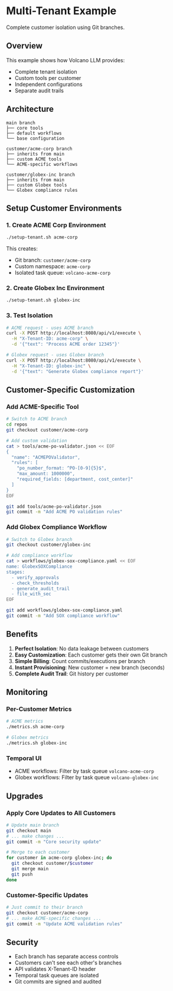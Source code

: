 # Multi-Tenant Example

Complete customer isolation using Git branches.

## Overview

This example shows how Volcano LLM provides:
- Complete tenant isolation
- Custom tools per customer
- Independent configurations
- Separate audit trails

## Architecture

```
main branch
├── core tools
├── default workflows
└── base configuration

customer/acme-corp branch
├── inherits from main
├── custom ACME tools
└── ACME-specific workflows

customer/globex-inc branch
├── inherits from main
├── custom Globex tools
└── Globex compliance rules
```

## Setup Customer Environments

### 1. Create ACME Corp Environment
```bash
./setup-tenant.sh acme-corp
```

This creates:
- Git branch: `customer/acme-corp`
- Custom namespace: `acme-corp`
- Isolated task queue: `volcano-acme-corp`

### 2. Create Globex Inc Environment
```bash
./setup-tenant.sh globex-inc
```

### 3. Test Isolation
```bash
# ACME request - uses ACME branch
curl -X POST http://localhost:8080/api/v1/execute \
  -H "X-Tenant-ID: acme-corp" \
  -d '{"text": "Process ACME order 12345"}'

# Globex request - uses Globex branch
curl -X POST http://localhost:8080/api/v1/execute \
  -H "X-Tenant-ID: globex-inc" \
  -d '{"text": "Generate Globex compliance report"}'
```

## Customer-Specific Customization

### Add ACME-Specific Tool
```bash
# Switch to ACME branch
cd repos
git checkout customer/acme-corp

# Add custom validation
cat > tools/acme-po-validator.json << EOF
{
  "name": "ACMEPOValidator",
  "rules": [
    "po_number_format: ^PO-[0-9]{5}$",
    "max_amount: 1000000",
    "required_fields: [department, cost_center]"
  ]
}
EOF

git add tools/acme-po-validator.json
git commit -m "Add ACME PO validation rules"
```

### Add Globex Compliance Workflow
```bash
# Switch to Globex branch
git checkout customer/globex-inc

# Add compliance workflow
cat > workflows/globex-sox-compliance.yaml << EOF
name: GlobexSOXCompliance
stages:
  - verify_approvals
  - check_thresholds
  - generate_audit_trail
  - file_with_sec
EOF

git add workflows/globex-sox-compliance.yaml
git commit -m "Add SOX compliance workflow"
```

## Benefits

1. **Perfect Isolation**: No data leakage between customers
2. **Easy Customization**: Each customer gets their own Git branch
3. **Simple Billing**: Count commits/executions per branch
4. **Instant Provisioning**: New customer = new branch (seconds)
5. **Complete Audit Trail**: Git history per customer

## Monitoring

### Per-Customer Metrics
```bash
# ACME metrics
./metrics.sh acme-corp

# Globex metrics
./metrics.sh globex-inc
```

### Temporal UI
- ACME workflows: Filter by task queue `volcano-acme-corp`
- Globex workflows: Filter by task queue `volcano-globex-inc`

## Upgrades

### Apply Core Updates to All Customers
```bash
# Update main branch
git checkout main
# ... make changes ...
git commit -m "Core security update"

# Merge to each customer
for customer in acme-corp globex-inc; do
  git checkout customer/$customer
  git merge main
  git push
done
```

### Customer-Specific Updates
```bash
# Just commit to their branch
git checkout customer/acme-corp
# ... make ACME-specific changes ...
git commit -m "Update ACME validation rules"
```

## Security

- Each branch has separate access controls
- Customers can't see each other's branches
- API validates X-Tenant-ID header
- Temporal task queues are isolated
- Git commits are signed and audited